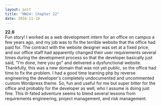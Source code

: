 ```yaml
---
layout: post
title: "HW24: Chapter 22"
date: 2016-11-10
--- 
```

<b>22.6</b>  
Fun story! I worked as a web development intern for an office on campus a few years ago, and my job was to fix the terrible website that the office had paid for. The contract with the website designer was set at a fixed price, and our office staff had apparently changed their user requirements several times during the development process so that the developer basically just said, "I'm done, here you go" and delivered a dysfunctional website. Thankfully, this was a new domain that was not yet public, so the office had time to fix the problem. I had a good time learning php by reverse engineering the developer's completely undocumented and uncommented custom Wordpress theme. So, fun and useful for me but super bitter for the office and probably for the developer as well, who I assume is doing just fine. This ill-fated adventure seems to blend several lessons from requirements engineering, project management, and risk management.